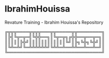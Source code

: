 # IbrahimHouissa
Revature Training - Ibrahim Houissa's Repository

╔╦╦╦════╦╦╦╦═══╦╦═════╦╦════════╗
║╠╣╚╦═╦═╣╚╬╬══╗║╚╦═╦╗╔╬╬══╦══╦═╗║
║║║║║╠╬╝║║║║║║║║║║║║╚╝║╠╗╚╬╗╚╬╝║║
║╚╩═╩╝╚═╩╩╩╩╩╩╝╚╩╩═╩══╩╩══╩══╩═╝║
╚═══════════════════════════════╝

